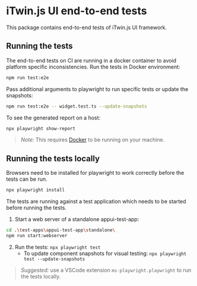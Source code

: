 # iTwin.js UI end-to-end tests

This package contains end-to-end tests of iTwin.js UI framework.

## Running the tests

The end-to-end tests on CI are running in a docker container to avoid platform specific inconsistencies. Run the tests in Docker environment:

```sh
npm run test:e2e
```

Pass additional arguments to playwright to run specific tests or update the snapshots:

```sh
npm run test:e2e -- widget.test.ts --update-snapshots
```

To see the generated report on a host:

```sh
npx playwright show-report
```

> _Note:_ This requires [Docker](https://www.docker.com/) to be running on your machine.

## Running the tests locally

Browsers need to be installed for playwright to work correctly before the tests can be run.

```sh
npx playwright install
```

The tests are running against a test application which needs to be started before running the tests.

1. Start a web server of a standalone appui-test-app:

```sh
cd .\test-apps\appui-test-app\standalone\
npm run start:webserver
```

2. Run the tests: `npx playwright test`
   - To update component snapshots for visual testing: `npx playwright test --update-snapshots`

> _Suggested:_ use a VSCode extension `ms-playwright.playwright` to run the tests locally.
